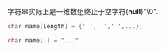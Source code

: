 字符串实际上是一维数组终止于空字符(**null**)"\0".
```c
char name[length] = {' ',' ',' ',...};

char name[ ] = "..."
```
